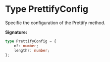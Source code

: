 
# Type PrettifyConfig

Specific the configuration of the Prettify method.

<b>Signature:</b>

```typescript
type PrettifyConfig = {
    n?: number;
    length?: number;
};
```
